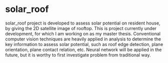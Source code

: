 # solar_roof
solar_roof project is developed to assess solar potential on resident house, by giving the 2D satellite image of rooftop. This is project currently under development, for which I am working on as my master thesis. Conventional computer vision techniques are heavily applied in analysis to determine the key information to assess solar potential, such as roof edge detection, plane orientation, plane contact relation, etc. Neural network will be applied in the future, but it is worthy to first investigate problem from traditional way. 
